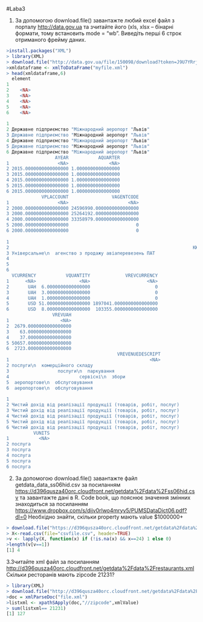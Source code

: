 #Laba3
1.	За допомогою download.file() завантажте любий excel файл з порталу http://data.gov.ua та зчитайте його (xls, xlsx – бінарні формати, тому встановить mode = “wb”. Виведіть перші 6 строк отриманого фрейму даних.

```r
>install.packages("XML")
> library(XML)
> download.file("http://data.gov.ua/file/150098/download?token=J9U7YRrj", destfile="myfile.xml", mode = "wb")
>xmldataframe <- xmlToDataFrame("myfile.xml")
> head(xmldataframe,6)
  element
1        
2    <NA>
3    <NA>
4    <NA>
5    <NA>
6    <NA>
                                                                                             AORG
1                                                                                            <NA>
2 Державне підприємство "Міжнародний аеропорт "Львів"
3 Державне підприємство "Міжнародний аеропорт "Львів"
4 Державне підприємство "Міжнародний аеропорт "Львів"
5 Державне підприємство "Міжнародний аеропорт "Львів"
6 Державне підприємство "Міжнародний аеропорт "Львів"
                  AYEAR           AQUARTER
1                  <NA>               <NA>
2 2015.0000000000000000 1.0000000000000000
3 2015.0000000000000000 1.0000000000000000
4 2015.0000000000000000 1.0000000000000000
5 2015.0000000000000000 1.0000000000000000
6 2015.0000000000000000 1.0000000000000000
             VPLACCOUNT                VAGENTCODE
1                  <NA>                      <NA>
2 2000.0000000000000000 24596990.0000000000000000
3 2000.0000000000000000 25264192.0000000000000000
4 2000.0000000000000000 33358979.0000000000000000
5 2000.0000000000000000                         0
6 2000.0000000000000000                         0
                                                                                          VAGENTNAME
1                                                                                               <NA>
2                                                                    КЮНЕ\n  I НАГЕЛЬ ДП
3 Універсальне\n  агенство з продажу авіаперевезень ПАТ
4                                                                           ТОВ\n  "БАКІТО"
5                                                                                         AVS\n  LTD
6                                                                               Challenge\n  Aero AG
  VCURRENCY           VQUANTITY             VREVCURRENCY
1      <NA>                <NA>                     <NA>
2       UAH  6.0000000000000000                        0
3       UAH  3.0000000000000000                        0
4       UAH  1.0000000000000000                        0
5       USD 51.0000000000000000 1897041.0000000000000000
6       USD  8.0000000000000000  103355.0000000000000000
                 VREVUAH
1                   <NA>
2  2679.0000000000000000
3    63.0000000000000000
4    37.0000000000000000
5 50657.0000000000000000
6  2723.0000000000000000
                                         VREVENUEDESCRIPT
1                                                    <NA>
2 послуги\n  комерційного складу
3                  послуги\n  паркування
4                          сервісні\n  збори
5  аеропортове\n  обслуговування
6  аеропортове\n  обслуговування
                                                                                                       VREVENUETYPE
1                                                                                                              <NA>
2 Чистий дохід від реалізації продукції (товарів, робіт, послуг)
3 Чистий дохід від реалізації продукції (товарів, робіт, послуг)
4 Чистий дохід від реалізації продукції (товарів, робіт, послуг)
5 Чистий дохід від реалізації продукції (товарів, робіт, послуг)
6 Чистий дохід від реалізації продукції (товарів, робіт, послуг)
          VUNITS
1           <NA>
2 послуга
3 послуга
4 послуга
5 послуга
6 послуга
```

2.	За допомогою download.file() завантажте файл getdata_data_ss06hid.csv за посиланням https://d396qusza40orc.cloudfront.net/getdata%2Fdata%2Fss06hid.csv та завантажте дані в R. Code book, що пояснює значення змінних знаходиться за посиланням https://www.dropbox.com/s/dijv0rlwo4mryv5/PUMSDataDict06.pdf?dl=0  Необхідно знайти, скільки property мають value $1000000+

```r
> download.file("https://d396qusza40orc.cloudfront.net/getdata%2Fdata%2Fss06hid.csv", destfile="csvfile.csv")
> X<-read.csv(file="csvfile.csv", header=TRUE)
>v <- lapply(X, function(x) if (!is.na(x) && x==24) 1 else 0)
>length(v[v==1])
[1] 4
```

3.Зчитайте xml файл за посиланням http://d396qusza40orc.cloudfront.net/getdata%2Fdata%2Frestaurants.xml Скільки ресторанів мають zipcode 21231?

```r
> library(XML)
> download.file("http://d396qusza40orc.cloudfront.net/getdata%2Fdata%2Frestaurants.xml", destfile="file.xml")
>doc = xmlParseDoc("file.xml")
>listxml <- xpathSApply(doc,"//zipcode",xmlValue)
> sum(listxml== 21231)
[1] 127
```
